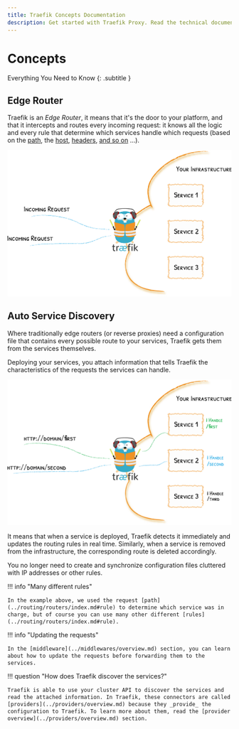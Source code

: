 ```yaml
---
title: Traefik Concepts Documentation
description: Get started with Traefik Proxy. Read the technical documentation for an introduction into the key concepts behind our open source edge router.
---
```


# Concepts

Everything You Need to Know
{: .subtitle }

## Edge Router

Traefik is an _Edge Router_, it means that it's the door to your platform, and that it intercepts and routes every incoming request:
it knows all the logic and every rule that determine which services handle which requests (based on the [path](../routing/routers/index.md#rule), the [host](../routing/routers/index.md#rule), [headers](../routing/routers/index.md#rule), [and so on](../routing/routers/index.md#rule) ...).

![The Door to Your Infrastructure](../assets/img/traefik-concepts-1.png)

## Auto Service Discovery

Where traditionally edge routers (or reverse proxies) need a configuration file that contains every possible route to your services, Traefik gets them from the services themselves.

Deploying your services, you attach information that tells Traefik the characteristics of the requests the services can handle.

![Decentralized Configuration](../assets/img/traefik-concepts-2.png)

It means that when a service is deployed, Traefik detects it immediately and updates the routing rules in real time.
Similarly, when a service is removed from the infrastructure, the corresponding route is deleted accordingly.

You no longer need to create and synchronize configuration files cluttered with IP addresses or other rules.

!!! info "Many different rules"

    In the example above, we used the request [path](../routing/routers/index.md#rule) to determine which service was in charge, but of course you can use many other different [rules](../routing/routers/index.md#rule).

!!! info "Updating the requests"

    In the [middleware](../middlewares/overview.md) section, you can learn about how to update the requests before forwarding them to the services.

!!! question "How does Traefik discover the services?"

    Traefik is able to use your cluster API to discover the services and read the attached information. In Traefik, these connectors are called [providers](../providers/overview.md) because they _provide_ the configuration to Traefik. To learn more about them, read the [provider overview](../providers/overview.md) section.
